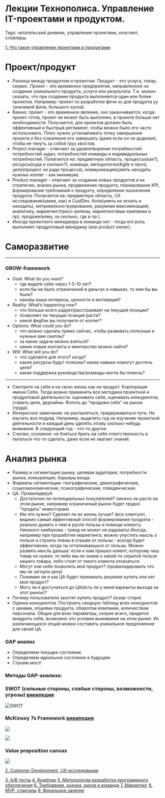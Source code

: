 # Лекции Технополиса. Управление IT-проектами и продуктом.
Tags: читательский дневник, управление проектами, конспект, спойлеры

[1. Что такое управление проектами и продуктами](https://www.youtube.com/watch?v=bVJSwGJolSs)

# Проект/продукт

 - Разница между продуктом и проектом. Продукт - это услуга, товар, сервис. Проект - это временное предприятие, направленное на создание уникального продукта, услуги или результата. Т.е. можно сказать, что при создании продукта выполняется один или более проектов. Например: проект по разработке фичи хх для продукта уу (значимой фичи, большого куска).
 - Важно: проект - это временное явление, оно заканчивается, когда: проект готов, проект не может быть выполнен, в проекте больше нет необходимости. Получается, для проектов должен быть эффективный и быстрый регламент, чтобы можно было его часто использовать. Плюс нужно устанавливать точку завершения проекта и без сожаления его завершать (даже если он не доделан), чтобы не тянуть за собой груз хвостов.
 - Project manager - отвечает за удовлетворение потребностей: потребностей задач, потребностей команды и индивидуальных потребностей. Полагается на: предметную область, процессы(как?), ресурсы(куда и сколько?), команда, методологии(Agile и проч), цели(процесс не ради процесса), коммуникации(уметь находить нужных коллег - как минимум).
 - Product manager - отвечает за создание новых продуктов и их стратегию, анализ рынка, продвижение продукта, планирование KPI, формирование требований к продукту, определение назначения продукта. Полагается на: предметную область, UX исследования(какие, как) и CustDev, боли(уметь их искать и находить), метрики(конструирование, разумная максимизация), аналитику, маркетинг(пресс-релизы, маркетинговые кампании и пр), продажи(кому, за сколько, где и пр.).
 - Иногда проектного менеджера в команде нет - тогда его роль выполняет продуктовый менеджер (или product owner).

# Саморазвитие

------
### GROW-framework
- Goal: What do you want?
  - где видите себя через 1-5-10 лет?
  - если бы не было ограничений в деньгах и навыках, то кем бы вы были?
  - каковы ваши интересы, ценности и мотивация?
- Reality: What’s happening now?
  - что больше всего радует/расстраивает на текущей позиции?
  - позволяет ли текущая позиция расти?
  - какой фидбэк вы получаете от коллег?
- Options: What could you do?
  - что можно сделать прямо сейчас, чтобы развивать полезные и нужные вам скиллы?
  - за какие задачи можно взяться?
  - какие новые контакты и менторство можно найти?
- Will: What will you do?
  - что сделаете для этого? когда?
  - какие ресурсы будут полезны? какие навыки помогут достичь цели?
  - какая поддержка руководства/команды могла бы помочь?
------


 - Смотрите на себя и на свою жизнь как на продукт. Корпорация имени Себя. Тогда можно применять все методики проектной и продуктовой деятельности: оценивать себя, оценивать конкурентов, ставить цели, дедлайны. Вплоть до "продажи себя" на рынок (труда).
 - Интересное замечание: не распыляться, придерживаться пути. Не изучать все подряд. Например, выделить год на изучение проектной деятельности и каждый день уделять этому сколько-нибудь внимания. В следующий год - что-то другое.
 - Считаю, основное: не бояться брать на себя ответственность и пытаться что-то сделать, даже если не хватает знаний.


# Анализ рынка

- Размер и сегментация рынка, целевая аудитория, потребности рынка, конкуренция, барьеры входа.
- Форматы сегментации: географические, демографические, социоэкономические, психографические, поведенческие.
- ЦА. Провалидируй:
  - Достаточно ли потенциальных покупателей? (можно ли расти на этом рынке, например ограниченый рынок будет трудно "продать" инвесторам)
  - Им это нужно? Сделает ли их жизнь лучше? (все советуют, видимо самый эффективный способ формирования продукта - реально думать о нем в русле пользы и помощи клиенту. Никакого наебалова - тренд не может не радовать) Иногда, например при проработке маркетинга, можно упустить мысль о пользе и строить планы в отрыве от пользы - всегда будет эффективнее, когда ты отталкиваешься от пользы. Можно развить мысль дальше: если к нам пришел клиент, которому наш товар не нужен, то либо мы не знаем о какой-то скрытой пользе нашего товара, либо стоит от такого клиента отказаться.
  - Могут они себе позволить мой продукт? (провалидировать что мы не загнули цену)
  - Понимаю ли я как ЦА будет принимать решение купить или нет мой продукт?
  - Могу ли я достучаться до ЦА(есть ли у меня варианты выхода на этот рынок)?
- Почему пользователи захотят купить продукт? (юзер-стори)
- Оценка конкурентов. Построить сводную таблицу всех конкурентов с ценами, опциями продукта, оборотом компании, количеством персонала. Общие для всех параметры, скорее всего, придется внедрить себе, возможно это условия выживания на этом рынке. Из различающихся опций можно составить уникальное предложение для своей ЦА.


### GAP анализ
- Определяем текущее состояние
- Определяем идеальное состояние в будущем
- Строим мост!

### Методы GAP-анализа:
### SWOT (сильные стороны, слабые стороны, возможности, угрозы) [википедия](https://ru.wikipedia.org/wiki/SWOT-анализ)

![SWOT](https://github.com/kolko/kolko.github.io/raw/master/data/static/2019-05-04_technopolis_pm_lecture/swot.png)


### McKinsey 7s Framework [википедия](https://en.wikipedia.org/wiki/McKinsey_7S_Framework)

![](https://github.com/kolko/kolko.github.io/raw/master/data/static/2019-05-04_technopolis_pm_lecture/McKinsey-7S-Framework.png)

![](https://github.com/kolko/kolko.github.io/raw/master/data/static/2019-05-04_technopolis_pm_lecture/7-s-framework-commented-by-bscdesigner.png)


### Value proposition canvas

![](https://github.com/kolko/kolko.github.io/raw/master/data/static/2019-05-04_technopolis_pm_lecture/value-proposition-canvas.jpg)


[2. Customer Development, UX-исследования](https://www.youtube.com/watch?v=4m8C5PI00Ws)



[3. A/B тесты](https://www.youtube.com/watch?v=tj0q8PyYIpE)
[4. Roadmap](https://www.youtube.com/watch?v=8HqPYrI5kL4)
[5. Методологии разработки программного обеспечения](https://www.youtube.com/watch?v=7h_oJ1stN5I)
[6. Требования, оценка, риски и команда](https://www.youtube.com/watch?v=EbeBKWhnJ1Y)
[7. Маркетинг](https://www.youtube.com/watch?v=XI_lu9X2xzE)
[8. MVP, стартапы](https://www.youtube.com/watch?v=cD28hBPseH8)
[9. Финальное занятие](https://www.youtube.com/watch?v=yaxAOxzD7nA)